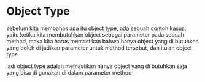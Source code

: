 # Object Type
sebelum kita membahas apa itu object type, ada sebuah contoh kasus, yaitu
ketika kita membutuhkan object sebagai parameter pada sebuah method, maka 
kita harus memastikan bahwa hanya object yang di butuhkan yang boleh di jadikan 
parameter untuk method tersebut, dan itulah object type

jadi object type adalah memastikan hanya object yang di butuhkan saja yang bisa di 
gunakan di dalam parameter method
